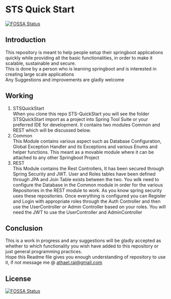 # STS Quick Start
[![FOSSA Status](https://app.fossa.com/api/projects/git%2Bgithub.com%2FJamesWayne69%2FSTS-QuickStart-Public-.svg?type=shield)](https://app.fossa.com/projects/git%2Bgithub.com%2FJamesWayne69%2FSTS-QuickStart-Public-?ref=badge_shield)


## Introduction
This repository is meant to help people setup their springboot applications quickly while providing all the basic functionalities, in order to make it scalable, sustainable and secure. <br>
This is done by a person who is learning springboot and is interested in creating large scale applications <br>
Any Suggestions and improvements are gladly welcome

## Working
1. STSQuickStart <br>
    When you clone this repo STS-QuickStart you will see the folder STSQuickStart import as a project into Spring Tool Suite or your preferred IDE for development. It contains two modules Common and REST which will be discussed below.
2. Common <br>
    This Module contains various aspect such as Database Configuration, Global Exception Handler and its Exceptions and various Enums and helper functions. This meant as a movable module where it can be attached to any other Springboot Project
3. REST <br>
    This Module contains the Rest Controllers, It has been secured through Spring Security and JWT. User and Roles tables have been defined through JPA and Join Table exists between the two. You wilk need to configure the Database in the Common module in order for the various Repositories in the REST module to work. As you know spring security uses these repositories. Once everything is configured you can Register and Login with appropriate roles through the Auth Controller and then use the UserController or Admin Controller based on your roles. You will need the JWT to use the UserController and AdminController

## Conclusion
This is a work in progress and any suggestions will be gladly accepted as whether to which functionality you wish have added to this repository or just general programming practices. <br>
Hope this Readme file gives you enough understanding of repository to use it, if not message me @ athael.raj@gmail.com


## License
[![FOSSA Status](https://app.fossa.com/api/projects/git%2Bgithub.com%2FJamesWayne69%2FSTS-QuickStart-Public-.svg?type=large)](https://app.fossa.com/projects/git%2Bgithub.com%2FJamesWayne69%2FSTS-QuickStart-Public-?ref=badge_large)